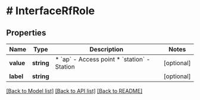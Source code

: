 # # InterfaceRfRole

## Properties

Name | Type | Description | Notes
------------ | ------------- | ------------- | -------------
**value** | **string** | * &#x60;ap&#x60; - Access point * &#x60;station&#x60; - Station | [optional]
**label** | **string** |  | [optional]

[[Back to Model list]](../../README.md#models) [[Back to API list]](../../README.md#endpoints) [[Back to README]](../../README.md)
